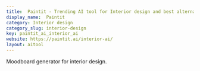 ```yaml
---
title:  Paintit - Trending AI tool for Interior design and best alternatives
display_name:  Paintit
category: Interior design
category_slug: interior-design
key: paintit_ai_interior_ai
website: https://paintit.ai/interior-ai/
layout: aitool
---
```


Moodboard generator for interior design.
